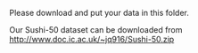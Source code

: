 Please download and put your data in this folder.

Our Sushi-50 dataset can be downloaded from <http://www.doc.ic.ac.uk/~jq916/Sushi-50.zip>